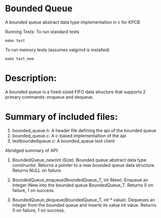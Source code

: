 Bounded Queue
=============
A bounded queue abstract data type implementation in c for
KPCB

Running Tests:
To run standard tests 
```
make test
```

To run memory tests (assumes valgrind is installed)
```
make test_mem
```

Description:
============
A bounded queue is a fixed-sized FIFO data structure that
supports 2 primary commands: enqueue and dequeue.

Summary of included files:
==========================
1. bounded_queue.h: A header file defining the api of the bounded queue
2. bounded_queue.c: A c-based implementaition of the api
3. testboundedqueue.c: A bounded_queue test client

Abridged summary of API:
1. BoundedQueue_new(int iSize): Bounded queue abstract data type 
constructor. Returns a pointer to a new bounded queue data structure.
Returns NULL on failure.

2. BoundedQueue_enqueue(BoundedQueue_T, int iNew): Enqueue an integer
iNew into the bounded queue BoundedQueue_T. Returns 0 on failure,
1 on success.

3. BoundedQueue_dequeue(BoundedQueue_T, int * value): Dequeues an 
integer from the bounded queue and inserts its value int value. Returns
0 on failure, 1 on success.

